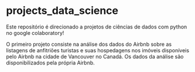 # projects_data_science

Este repositório é direcionado a projetos de ciências de dados com python no google colaboratory!

O primeiro projeto consiste na análise dos dados do Airbnb sobre as listagens de anfitriões turistas e suas hospedagens nos imóveis disponíveis pelo Airbnb na cidade de Vancouver no Canadá. Os dados da análise são disponibilizados pela própria Airbnb.
